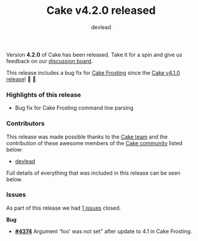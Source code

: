 ﻿---
title: Cake v4.2.0 released
category: Release Notes
author: devlead
releaseName: 4.2.0
---

Version **4.2.0** of Cake has been released. Take it for a spin and give us feedback on our [discussion board](https://github.com/orgs/cake-build/discussions/4376).

This release includes a bug fix for [Cake Frosting](/docs/running-builds/runners/cake-frosting) since the [Cake v4.1.0 release](/blog/2024/10/cake-v4.1.0-released)! 🚀 🍰

### Highlights of this release

- Bug fix for Cake Frosting command line parsing

### Contributors

This release was made possible thanks to the [Cake team](/docs/team/) and the contribution of these awesome members of the [Cake community](/community/thanks/) listed below:

- [devlead](https://github.com/devlead)

Full details of everything that was included in this release can be seen below.

<!--excerpt-->

### Issues

As part of this release we had [1 issues](https://github.com/cake-build/cake/milestone/92?closed=1) closed.

__Bug__

- [__#4374__](https://github.com/cake-build/cake/issues/4374) Argument 'foo' was not set" after update to 4.1 in Cake Frosting.
